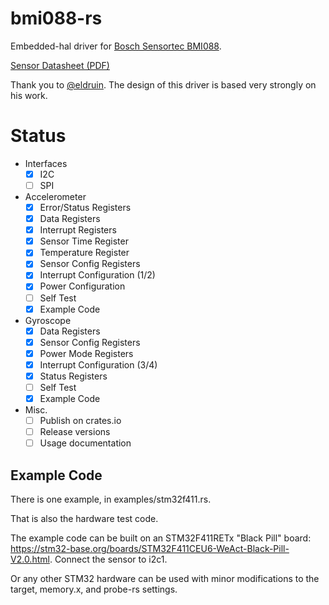 # bmi088-rs

Embedded-hal driver for [Bosch Sensortec BMI088](https://www.bosch-sensortec.com/products/motion-sensors/imus/bmi088/).

[Sensor Datasheet (PDF)](https://www.bosch-sensortec.com/media/boschsensortec/downloads/datasheets/bst-bmi088-ds001.pdf)

Thank you to [@eldruin](https://github.com/eldruin/bmi160-rs). The design of this driver is based very strongly on his work.

# Status

- Interfaces
  - [x] I2C
  - [ ] SPI

- Accelerometer
  - [x] Error/Status Registers
  - [x] Data Registers
  - [x] Interrupt Registers
  - [x] Sensor Time Register
  - [x] Temperature Register
  - [x] Sensor Config Registers
  - [x] Interrupt Configuration (1/2)
  - [x] Power Configuration
  - [ ] Self Test
  - [x] Example Code

- Gyroscope
  - [x] Data Registers
  - [x] Sensor Config Registers
  - [x] Power Mode Registers
  - [x] Interrupt Configuration (3/4)
  - [x] Status Registers
  - [ ] Self Test
  - [x] Example Code

- Misc.
  - [ ] Publish on crates.io
  - [ ] Release versions
  - [ ] Usage documentation
 
## Example Code

There is one example, in examples/stm32f411.rs. 

That is also the hardware test code.

The example code can be built on an STM32F411RETx "Black Pill" board: https://stm32-base.org/boards/STM32F411CEU6-WeAct-Black-Pill-V2.0.html. Connect the sensor to i2c1. 

Or any other STM32 hardware can be used with minor modifications to the target, memory.x, and probe-rs settings.
